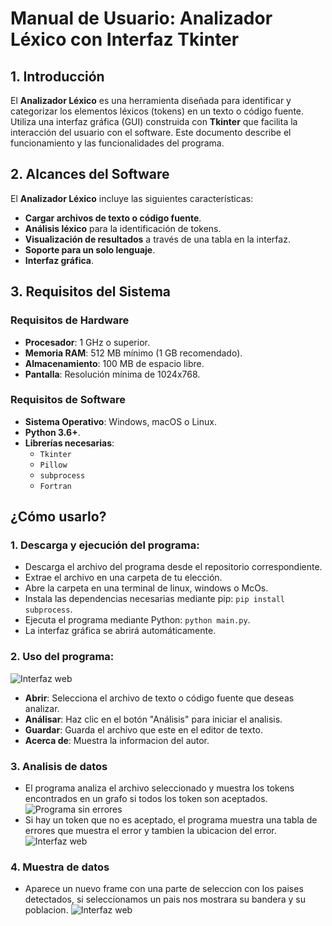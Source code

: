 # Manual de Usuario: Analizador Léxico con Interfaz Tkinter

## 1. Introducción

El **Analizador Léxico** es una herramienta diseñada para identificar y categorizar los elementos léxicos (tokens) en un texto o código fuente. Utiliza una interfaz gráfica (GUI) construida con **Tkinter** que facilita la interacción del usuario con el software. Este documento describe el funcionamiento y las funcionalidades del programa.

## 2. Alcances del Software

El **Analizador Léxico** incluye las siguientes características:

- **Cargar archivos de texto o código fuente**.
- **Análisis léxico** para la identificación de tokens.
- **Visualización de resultados** a través de una tabla en la interfaz.
- **Soporte para un solo lenguaje**.
- **Interfaz gráfica**.
  
## 3. Requisitos del Sistema

### Requisitos de Hardware

- **Procesador**: 1 GHz o superior.
- **Memoria RAM**: 512 MB mínimo (1 GB recomendado).
- **Almacenamiento**: 100 MB de espacio libre.
- **Pantalla**: Resolución mínima de 1024x768.

### Requisitos de Software

- **Sistema Operativo**: Windows, macOS o Linux.
- **Python 3.6+**.
- **Librerías necesarias**:
  - `Tkinter`
  - `Pillow`
  - `subprocess`
  - `Fortran`

## ¿Cómo usarlo?

### 1. Descarga y ejecución del programa:
- Descarga el archivo del programa desde el repositorio correspondiente.
- Extrae el archivo en una carpeta de tu elección.
- Abre la carpeta en una terminal de linux, windows o McOs.
- Instala las dependencias necesarias mediante pip: `pip install subprocess`.
- Ejecuta el programa mediante Python: `python main.py`.
- La interfaz gráfica se abrirá automáticamente.

### 2. Uso del programa:
![Interfaz web](/images/UserManual.png)
- **Abrir**: Selecciona el archivo de texto o código fuente que deseas analizar.
- **Análisar**: Haz clic en el botón "Análisis" para iniciar el analisis.
- **Guardar**: Guarda el archivo que este en el editor de texto.
- **Acerca de**: Muestra la informacion del autor.

### 3. Analisis de datos
- El programa analiza el archivo seleccionado y muestra los tokens encontrados en un grafo si todos los token son aceptados.
![Programa sin errores](Proyecto1/images/programaBien.png)
- Si hay un token que no es aceptado, el programa muestra una tabla de errores que muestra el error y tambien la ubicacion del error.
![Interfaz web](/images/programaMal.png)

### 4. Muestra de datos
- Aparece un nuevo frame con una parte de seleccion con los paises detectados, si seleccionamos un pais nos mostrara su bandera y su poblacion.
![Interfaz web](/images/Banderas.png)


